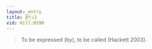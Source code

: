 ```yaml
---
layout: entry
title: རྗོད་√2
vid: Hill:0590
---
```

> To be expressed (by), to be called (Hackett 2003)\.


